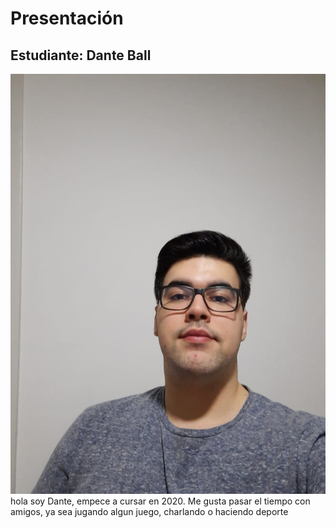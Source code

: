 # Presentación

## Estudiante: Dante Ball

![mi foto](Foto.jpeg)
hola soy Dante, empece a cursar en 2020. Me gusta pasar el tiempo con 
amigos, ya sea jugando algun juego, charlando o haciendo deporte
